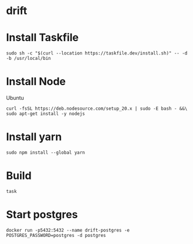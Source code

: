 # drift

# Install Taskfile
```
sudo sh -c "$(curl --location https://taskfile.dev/install.sh)" -- -d -b /usr/local/bin
```

# Install Node

Ubuntu
```
curl -fsSL https://deb.nodesource.com/setup_20.x | sudo -E bash - &&\
sudo apt-get install -y nodejs
```

# Install yarn

```
sudo npm install --global yarn
```

# Build 
```
task
```

# Start postgres
```
docker run -p5432:5432 --name drift-postgres -e POSTGRES_PASSWORD=postgres -d postgres
```
